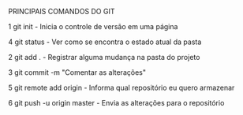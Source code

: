 PRINCIPAIS COMANDOS DO GIT

1 git init - Inicia o controle de versão em uma página

4 git status - Ver como se encontra o estado atual da pasta

2 git add . - Registrar alguma mudança na pasta do projeto

3 git commit -m "Comentar as alterações"

5 git remote add origin - Informa qual repositório eu quero armazenar 

6 git push -u origin master - Envia as alterações para o repositório

